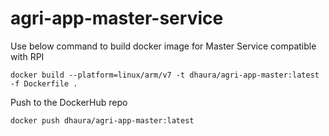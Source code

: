 # agri-app-master-service

Use below command to build docker image for Master Service compatible with RPI
```
docker build --platform=linux/arm/v7 -t dhaura/agri-app-master:latest -f Dockerfile .
```

Push to the DockerHub repo
```
docker push dhaura/agri-app-master:latest
```
